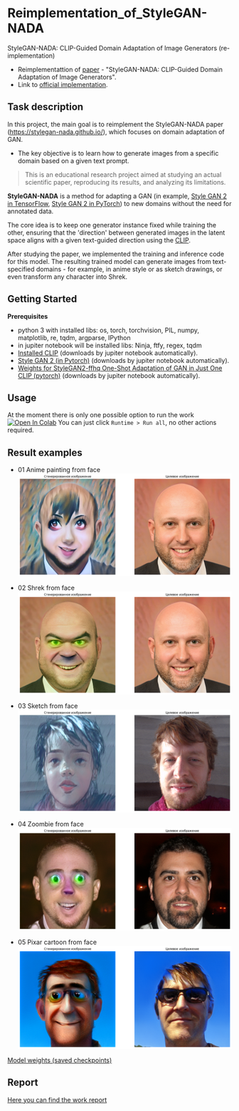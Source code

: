 # Reimplementation_of_StyleGAN-NADA
StyleGAN-NADA: CLIP-Guided Domain Adaptation of Image Generators (re-implementation)
* Reimplementattion of [paper](https://arxiv.org/abs/2108.00946) - "StyleGAN-NADA: CLIP-Guided Domain Adaptation of Image Generators".
* Link to [official implementation](https://github.com/rinongal/StyleGAN-nada).
## Task description
In this project, the main goal is to reimplement the StyleGAN-NADA paper (https://stylegan-nada.github.io/), which focuses on domain adaptation of GAN.
* The key objective is to learn how to generate images from a specific domain based on a given text prompt.
> This is an educational research project aimed at studying an actual scientific paper, reproducing its results, and analyzing its limitations.

**StyleGAN-NADA** is a method for adapting a GAN (in example, [Style GAN 2 in TensorFlow](https://github.com/NVlabs/stylegan2), [Style GAN 2 in PyTorch](https://github.com/rosinality/stylegan2-pytorch)) to new domains without the need for annotated data. 

The core idea is to keep one generator instance fixed while training the other, ensuring that the 'direction' between generated images in the latent space aligns with a given text-guided direction using the [CLIP](https://github.com/openai/CLIP).

After studying the paper, we implemented the training and inference code for this model. The resulting trained model can generate images from text-specified domains - for example, in anime style or as sketch drawings, or even transform any character into Shrek.

## Getting Started
**Prerequisites**
 - python 3 with installed libs: os, torch, torchvision, PIL, numpy, matplotlib, re, tqdm, argparse, IPython
 - in jupiter notebook will be installed libs: Ninja, ftfy, regex, tqdm
 - [Installed CLIP](https://github.com/openai/CLIP) (downloads by jupiter notebook automatically).
 - [Style GAN 2 (in Pytorch)](https://github.com/rosinality/stylegan2-pytorch) (downloads by jupiter notebook automatically).
 - [Weights for StyleGAN2-ffhq One-Shot Adaptation of GAN in Just One CLIP (pytorch)](https://huggingface.co/akhaliq/OneshotCLIP-stylegan2-ffhq/resolve/main/stylegan2-ffhq-config-f.pt) (downloads by jupiter notebook automatically).

## Usage

At the moment there is only one possible option to run the work [![Open In Colab](https://colab.research.google.com/assets/colab-badge.svg)](https://colab.research.google.com/drive/1DCwbuYemn5Yc-3_5RQ7U3vpd3SbbDI78?usp=sharing)
You can just click `Runtime > Run all`, no other actions required.

## Result examples
* 01 Anime painting from face
![Image](https://github.com/vital83/Reimplementation_of_StyleGAN-NADA/blob/main/01_anime_painting_from_face.png)

* 02 Shrek from face
![Image](https://github.com/vital83/Reimplementation_of_StyleGAN-NADA/blob/main/02_100_shrek_from_face.png)

* 03 Sketch from face
![Image](https://github.com/vital83/Reimplementation_of_StyleGAN-NADA/blob/main/04_10l_300s_sketch_from_face.png)

* 04 Zoombie from face
![Image](https://github.com/vital83/Reimplementation_of_StyleGAN-NADA/blob/main/05_5l_300s_zoombie_from_face.png)

* 05 Pixar cartoon from face
![Image](https://github.com/vital83/Reimplementation_of_StyleGAN-NADA/blob/main/03_300_pixar_from_face.png)


[Model weights (saved checkpoints)](https://drive.google.com/drive/folders/1a27Qx_Te2DQ95gjUhUEUW6K6VmFvcc4F?usp=sharing)


## Report

[Here you can find the work report](REPORT.md)
